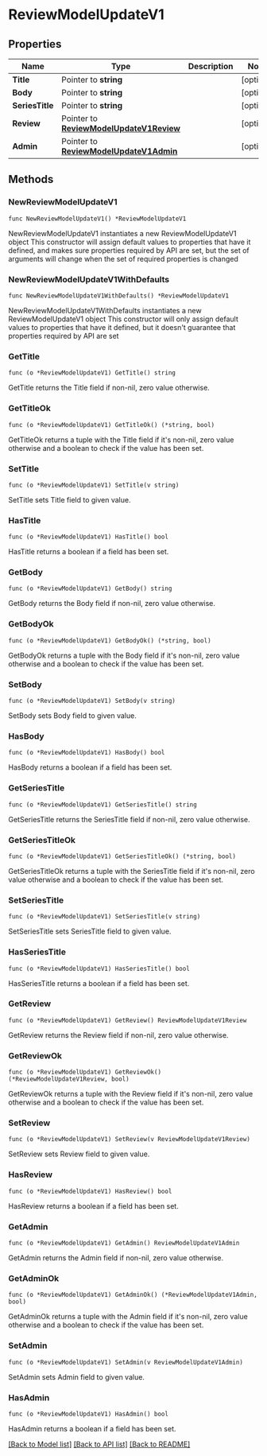 # ReviewModelUpdateV1

## Properties

Name | Type | Description | Notes
------------ | ------------- | ------------- | -------------
**Title** | Pointer to **string** |  | [optional] 
**Body** | Pointer to **string** |  | [optional] 
**SeriesTitle** | Pointer to **string** |  | [optional] 
**Review** | Pointer to [**ReviewModelUpdateV1Review**](ReviewModelUpdateV1Review.md) |  | [optional] 
**Admin** | Pointer to [**ReviewModelUpdateV1Admin**](ReviewModelUpdateV1Admin.md) |  | [optional] 

## Methods

### NewReviewModelUpdateV1

`func NewReviewModelUpdateV1() *ReviewModelUpdateV1`

NewReviewModelUpdateV1 instantiates a new ReviewModelUpdateV1 object
This constructor will assign default values to properties that have it defined,
and makes sure properties required by API are set, but the set of arguments
will change when the set of required properties is changed

### NewReviewModelUpdateV1WithDefaults

`func NewReviewModelUpdateV1WithDefaults() *ReviewModelUpdateV1`

NewReviewModelUpdateV1WithDefaults instantiates a new ReviewModelUpdateV1 object
This constructor will only assign default values to properties that have it defined,
but it doesn't guarantee that properties required by API are set

### GetTitle

`func (o *ReviewModelUpdateV1) GetTitle() string`

GetTitle returns the Title field if non-nil, zero value otherwise.

### GetTitleOk

`func (o *ReviewModelUpdateV1) GetTitleOk() (*string, bool)`

GetTitleOk returns a tuple with the Title field if it's non-nil, zero value otherwise
and a boolean to check if the value has been set.

### SetTitle

`func (o *ReviewModelUpdateV1) SetTitle(v string)`

SetTitle sets Title field to given value.

### HasTitle

`func (o *ReviewModelUpdateV1) HasTitle() bool`

HasTitle returns a boolean if a field has been set.

### GetBody

`func (o *ReviewModelUpdateV1) GetBody() string`

GetBody returns the Body field if non-nil, zero value otherwise.

### GetBodyOk

`func (o *ReviewModelUpdateV1) GetBodyOk() (*string, bool)`

GetBodyOk returns a tuple with the Body field if it's non-nil, zero value otherwise
and a boolean to check if the value has been set.

### SetBody

`func (o *ReviewModelUpdateV1) SetBody(v string)`

SetBody sets Body field to given value.

### HasBody

`func (o *ReviewModelUpdateV1) HasBody() bool`

HasBody returns a boolean if a field has been set.

### GetSeriesTitle

`func (o *ReviewModelUpdateV1) GetSeriesTitle() string`

GetSeriesTitle returns the SeriesTitle field if non-nil, zero value otherwise.

### GetSeriesTitleOk

`func (o *ReviewModelUpdateV1) GetSeriesTitleOk() (*string, bool)`

GetSeriesTitleOk returns a tuple with the SeriesTitle field if it's non-nil, zero value otherwise
and a boolean to check if the value has been set.

### SetSeriesTitle

`func (o *ReviewModelUpdateV1) SetSeriesTitle(v string)`

SetSeriesTitle sets SeriesTitle field to given value.

### HasSeriesTitle

`func (o *ReviewModelUpdateV1) HasSeriesTitle() bool`

HasSeriesTitle returns a boolean if a field has been set.

### GetReview

`func (o *ReviewModelUpdateV1) GetReview() ReviewModelUpdateV1Review`

GetReview returns the Review field if non-nil, zero value otherwise.

### GetReviewOk

`func (o *ReviewModelUpdateV1) GetReviewOk() (*ReviewModelUpdateV1Review, bool)`

GetReviewOk returns a tuple with the Review field if it's non-nil, zero value otherwise
and a boolean to check if the value has been set.

### SetReview

`func (o *ReviewModelUpdateV1) SetReview(v ReviewModelUpdateV1Review)`

SetReview sets Review field to given value.

### HasReview

`func (o *ReviewModelUpdateV1) HasReview() bool`

HasReview returns a boolean if a field has been set.

### GetAdmin

`func (o *ReviewModelUpdateV1) GetAdmin() ReviewModelUpdateV1Admin`

GetAdmin returns the Admin field if non-nil, zero value otherwise.

### GetAdminOk

`func (o *ReviewModelUpdateV1) GetAdminOk() (*ReviewModelUpdateV1Admin, bool)`

GetAdminOk returns a tuple with the Admin field if it's non-nil, zero value otherwise
and a boolean to check if the value has been set.

### SetAdmin

`func (o *ReviewModelUpdateV1) SetAdmin(v ReviewModelUpdateV1Admin)`

SetAdmin sets Admin field to given value.

### HasAdmin

`func (o *ReviewModelUpdateV1) HasAdmin() bool`

HasAdmin returns a boolean if a field has been set.


[[Back to Model list]](../README.md#documentation-for-models) [[Back to API list]](../README.md#documentation-for-api-endpoints) [[Back to README]](../README.md)


